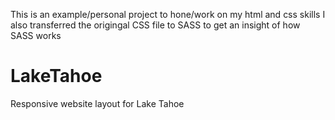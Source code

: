 This is an example/personal project to hone/work on my html and css skills
I also transferred the origingal CSS file to SASS to get an insight of how SASS works
# LakeTahoe
Responsive website layout for Lake Tahoe
